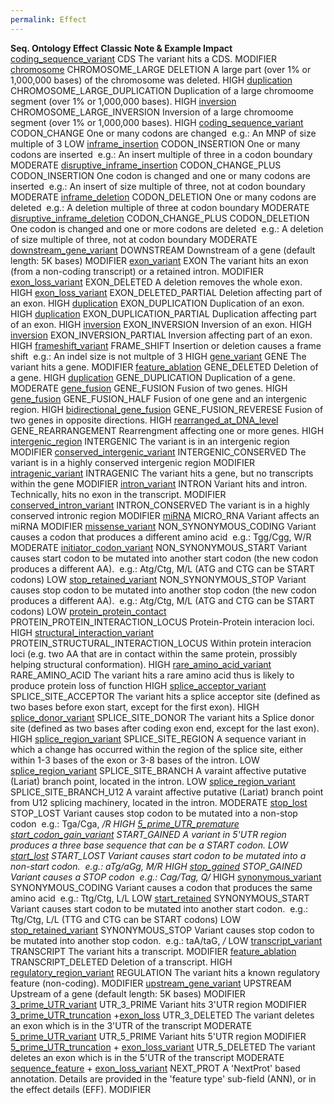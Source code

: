 ```yaml
---
permalink: Effect
---
```

**Seq. Ontology	Effect**
**Classic	Note & Example	Impact**
[coding_sequence_variant](http://www.sequenceontology.org/browser/current_svn/term/SO:0001580)	CDS	The variant hits a CDS.	MODIFIER
[chromosome](http://www.sequenceontology.org/browser/current_svn/term/SO:0001580)	CHROMOSOME_LARGE DELETION	A large part (over 1% or 1,000,000 bases) of the chromosome was deleted.	HIGH
[duplication](http://www.sequenceontology.org/browser/current_svn/term/SO:1000035)	CHROMOSOME_LARGE_DUPLICATION	Duplication of a large chromoome segment (over 1% or 1,000,000 bases).	HIGH
[inversion](http://www.sequenceontology.org/browser/current_svn/term/SO:1000036)	CHROMOSOME_LARGE_INVERSION	Inversion of a large chromoome segment (over 1% or 1,000,000 bases).	HIGH
[coding_sequence_variant](http://www.sequenceontology.org/browser/current_svn/term/SO:0001580)	CODON_CHANGE	One or many codons are changed 
e.g.: An MNP of size multiple of 3	LOW
[inframe_insertion](http://www.sequenceontology.org/browser/current_svn/term/SO:0001821)	CODON_INSERTION	One or many codons are inserted 
e.g.: An insert multiple of three in a codon boundary	MODERATE
[disruptive_inframe_insertion](http://www.sequenceontology.org/browser/current_svn/term/SO:0001824)	CODON_CHANGE_PLUS CODON_INSERTION	One codon is changed and one or many codons are inserted 
e.g.: An insert of size multiple of three, not at codon boundary	MODERATE
[inframe_deletion](http://www.sequenceontology.org/browser/current_svn/term/SO:0001822)	CODON_DELETION	One or many codons are deleted 
e.g.: A deletion multiple of three at codon boundary	MODERATE
[disruptive_inframe_deletion](http://www.sequenceontology.org/browser/current_svn/term/SO:0001826)	CODON_CHANGE_PLUS CODON_DELETION	One codon is changed and one or more codons are deleted 
e.g.: A deletion of size multiple of three, not at codon boundary	MODERATE
[downstream_gene_variant](http://www.sequenceontology.org/browser/current_svn/term/SO:0001632)	DOWNSTREAM	Downstream of a gene (default length: 5K bases)	MODIFIER
[exon_variant](http://www.sequenceontology.org/browser/current_svn/term/SO:0001791)	EXON	The variant hits an exon (from a non-coding transcript) or a retained intron.	MODIFIER
[exon_loss_variant](http://www.sequenceontology.org/browser/current_svn/term/SO:0001572)	EXON_DELETED	A deletion removes the whole exon.	HIGH
[exon_loss_variant](http://www.sequenceontology.org/browser/current_svn/term/SO:0001572)	EXON_DELETED_PARTIAL	Deletion affecting part of an exon.	HIGH
[duplication](http://www.sequenceontology.org/browser/current_svn/term/SO:1000035)	EXON_DUPLICATION	Duplication of an exon.	HIGH
[duplication](http://www.sequenceontology.org/browser/current_svn/term/SO:1000035)	EXON_DUPLICATION_PARTIAL	Duplication affecting part of an exon.	HIGH
[inversion](http://www.sequenceontology.org/browser/current_svn/term/SO:1000036)	EXON_INVERSION	Inversion of an exon.	HIGH
[inversion](http://www.sequenceontology.org/browser/current_svn/term/SO:1000036)	EXON_INVERSION_PARTIAL	Inversion affecting part of an exon.	HIGH
[frameshift_variant](http://www.sequenceontology.org/browser/current_svn/term/SO:0001589)	FRAME_SHIFT	Insertion or deletion causes a frame shift 
e.g.: An indel size is not multple of 3	HIGH
[gene_variant](http://www.sequenceontology.org/browser/current_svn/term/SO:0001564)	GENE	The variant hits a gene.	MODIFIER
[feature_ablation](http://www.sequenceontology.org/browser/current_svn/term/SO:0001879)	GENE_DELETED	Deletion of a gene.	HIGH
[duplication](http://www.sequenceontology.org/browser/current_svn/term/SO:1000035)	GENE_DUPLICATION	Duplication of a gene.	MODERATE
[gene_fusion](http://www.sequenceontology.org/browser/current_svn/term/SO:0001565)	GENE_FUSION	Fusion of two genes.	HIGH
[gene_fusion](http://www.sequenceontology.org/browser/current_svn/term/SO:0001565)	GENE_FUSION_HALF	Fusion of one gene and an intergenic region.	HIGH
[bidirectional_gene_fusion](http://www.sequenceontology.org/browser/current_svn/term/SO:0002086)	GENE_FUSION_REVERESE	Fusion of two genes in opposite directions.	HIGH
[rearranged_at_DNA_level](http://www.sequenceontology.org/browser/current_svn/term/SO:0000904)	GENE_REARRANGEMENT	Rearrengment affecting one or more genes.	HIGH
[intergenic_region](http://www.sequenceontology.org/browser/current_svn/term/SO:0000605)	INTERGENIC	The variant is in an intergenic region	MODIFIER
[conserved_intergenic_variant](http://www.sequenceontology.org/browser/current_svn/term/SO:0002017)	INTERGENIC_CONSERVED	The variant is in a highly conserved intergenic region	MODIFIER
[intragenic_variant](http://www.sequenceontology.org/browser/current_svn/term/SO:0002011)	INTRAGENIC	The variant hits a gene, but no transcripts within the gene	MODIFIER
[intron_variant](http://www.sequenceontology.org/browser/current_svn/term/SO:0001627)	INTRON	Variant hits and intron. Technically, hits no exon in the transcript.	MODIFIER
[conserved_intron_variant](http://www.sequenceontology.org/browser/current_svn/term/SO:0002018)	INTRON_CONSERVED	The variant is in a highly conserved intronic region	MODIFIER
[miRNA](http://www.sequenceontology.org/browser/current_svn/term/SO:0000276)	MICRO_RNA	Variant affects an miRNA	MODIFIER
[missense_variant](http://www.sequenceontology.org/browser/current_svn/term/SO:0001583)	NON_SYNONYMOUS_CODING	Variant causes a codon that produces a different amino acid 
e.g.: Tgg/Cgg, W/R	MODERATE
[initiator_codon_variant](http://www.sequenceontology.org/browser/current_svn/term/SO:0001582)	NON_SYNONYMOUS_START	Variant causes start codon to be mutated into another start codon (the new codon produces a different AA). 
e.g.: Atg/Ctg, M/L (ATG and CTG can be START codons)	LOW
[stop_retained_variant](http://www.sequenceontology.org/browser/current_svn/term/SO:0001567)	NON_SYNONYMOUS_STOP	Variant causes stop codon to be mutated into another stop codon (the new codon produces a different AA). 
e.g.: Atg/Ctg, M/L (ATG and CTG can be START codons)	LOW
[protein_protein_contact](http://www.sequenceontology.org/browser/current_svn/term/SO:0001093)	PROTEIN_PROTEIN_INTERACTION_LOCUS	Protein-Protein interacion loci.	HIGH
[structural_interaction_variant](http://www.sequenceontology.org/browser/current_svn/term/SO:0002093)	PROTEIN_STRUCTURAL_INTERACTION_LOCUS	Within protein interacion loci (e.g. two AA that are in contact within the same protein, prossibly helping structural conformation).	HIGH
[rare_amino_acid_variant](http://www.sequenceontology.org/browser/current_svn/term/SO:0002008)	RARE_AMINO_ACID	The variant hits a rare amino acid thus is likely to produce protein loss of function	HIGH
[splice_acceptor_variant](http://www.sequenceontology.org/browser/current_svn/term/SO:0001574)	SPLICE_SITE_ACCEPTOR	The variant hits a splice acceptor site (defined as two bases before exon start, except for the first exon).	HIGH
[splice_donor_variant](http://www.sequenceontology.org/browser/current_svn/term/SO:0001575)	SPLICE_SITE_DONOR	The variant hits a Splice donor site (defined as two bases after coding exon end, except for the last exon).	HIGH
[splice_region_variant](http://www.sequenceontology.org/browser/current_svn/term/SO:0001630)	SPLICE_SITE_REGION	A sequence variant in which a change has occurred within the region of the splice site, either within 1-3 bases of the exon or 3-8 bases of the intron.	LOW
[splice_region_variant](http://www.sequenceontology.org/browser/current_svn/term/SO:0001630)	SPLICE_SITE_BRANCH	A varaint affective putative (Lariat) branch point, located in the intron.	LOW
[splice_region_variant](http://www.sequenceontology.org/browser/current_svn/term/SO:0001630)	SPLICE_SITE_BRANCH_U12	A varaint affective putative (Lariat) branch point from U12 splicing machinery, located in the intron.	MODERATE
[stop_lost](http://www.sequenceontology.org/browser/current_svn/term/SO:0001578)	STOP_LOST	Variant causes stop codon to be mutated into a non-stop codon 
e.g.: Tga/Cga, */R	HIGH
[5_prime_UTR_premature start_codon_gain_variant](http://www.sequenceontology.org/browser/current_svn/term/SO:0001988)	START_GAINED	A variant in 5'UTR region produces a three base sequence that can be a START codon.	LOW
[start_lost](http://www.sequenceontology.org/browser/current_svn/term/SO:0002012)	START_LOST	Variant causes start codon to be mutated into a non-start codon. 
e.g.: aTg/aGg, M/R	HIGH
[stop_gained](http://www.sequenceontology.org/browser/current_svn/term/SO:0001587)	STOP_GAINED	Variant causes a STOP codon 
e.g.: Cag/Tag, Q/*	HIGH
[synonymous_variant](http://www.sequenceontology.org/browser/current_svn/term/SO:0001819)	SYNONYMOUS_CODING	Variant causes a codon that produces the same amino acid 
e.g.: Ttg/Ctg, L/L	LOW
[start_retained](http://snpeff.sourceforge.net/SnpEff_manual.html)	SYNONYMOUS_START	Variant causes start codon to be mutated into another start codon. 
e.g.: Ttg/Ctg, L/L (TTG and CTG can be START codons)	LOW
[stop_retained_variant](http://www.sequenceontology.org/browser/current_svn/term/SO:0001567)	SYNONYMOUS_STOP	Variant causes stop codon to be mutated into another stop codon. 
e.g.: taA/taG, */*	LOW
[transcript_variant](http://www.sequenceontology.org/browser/current_svn/term/SO:0001576)	TRANSCRIPT	The variant hits a transcript.	MODIFIER
[feature_ablation](http://www.sequenceontology.org/browser/current_svn/term/SO:0001879)	TRANSCRIPT_DELETED	Deletion of a transcript.	HIGH
[regulatory_region_variant](http://www.sequenceontology.org/browser/current_svn/term/SO:0001566)	REGULATION	The variant hits a known regulatory feature (non-coding).	MODIFIER
[upstream_gene_variant](http://www.sequenceontology.org/browser/current_svn/term/SO:0001631)	UPSTREAM	Upstream of a gene (default length: 5K bases)	MODIFIER
[3_prime_UTR_variant](http://www.sequenceontology.org/browser/current_svn/term/SO:0001624)	UTR_3_PRIME	Variant hits 3'UTR region	MODIFIER
[3_prime_UTR_truncation](http://www.sequenceontology.org/browser/current_svn/term/SO:0002015) +[exon_loss](http://www.sequenceontology.org/browser/current_svn/term/SO:0001572)	UTR_3_DELETED	The variant deletes an exon which is in the 3'UTR of the transcript	MODERATE
[5_prime_UTR_variant](http://www.sequenceontology.org/browser/current_svn/term/SO:0001623)	UTR_5_PRIME	Variant hits 5'UTR region	MODIFIER
[5_prime_UTR_truncation](http://www.sequenceontology.org/browser/current_svn/term/SO:0002013) + [exon_loss_variant](http://www.sequenceontology.org/browser/current_svn/term/SO:0001572)	UTR_5_DELETED	The variant deletes an exon which is in the 5'UTR of the transcript	MODERATE
[sequence_feature](http://www.sequenceontology.org/browser/current_svn/term/SO:0002013) + [exon_loss_variant](http://www.sequenceontology.org/browser/current_svn/term/SO:0001572)	NEXT_PROT	A 'NextProt' based annotation. Details are provided in the 'feature type' sub-field (ANN), or in the effect details (EFF).	MODIFIER